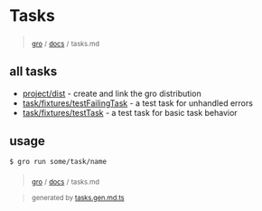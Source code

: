 # Tasks

> <sub>[gro](/../..)</sub> <sub>/</sub>
> <sub>[docs](./)</sub> <sub>/</sub>
> <sub>tasks.md</sub>

## all tasks

- [project/dist](../project/dist.task.ts) - create and link the gro distribution
- [task/fixtures/testFailingTask](../task/fixtures/testFailingTask.task.ts) - a test task for unhandled errors
- [task/fixtures/testTask](../task/fixtures/testTask.task.ts) - a test task for basic task behavior

## usage

```bash
$ gro run some/task/name
```

> <sub>[gro](/../..)</sub> <sub>/</sub>
> <sub>[docs](./)</sub> <sub>/</sub>
> <sub>tasks.md</sub>

> <sub>generated by [tasks.gen.md.ts](tasks.gen.md.ts)</sub>
